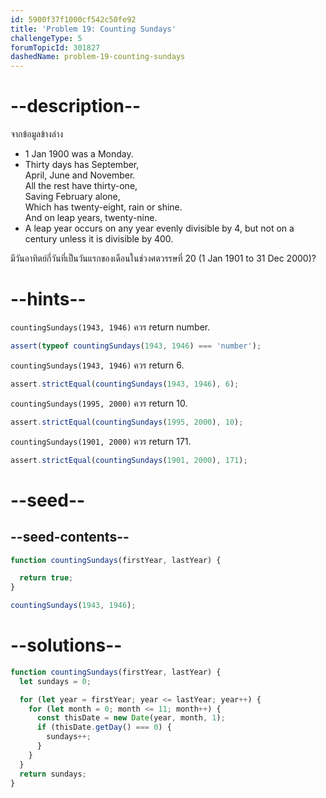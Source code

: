 ```yaml
---
id: 5900f37f1000cf542c50fe92
title: 'Problem 19: Counting Sundays'
challengeType: 5
forumTopicId: 301827
dashedName: problem-19-counting-sundays
---
```


# --description--

จากข้อมูลข้างล่าง

<ul>
  <li>1 Jan 1900 was a Monday.</li>
  <li>Thirty days has September,<br>April, June and November.<br>All the rest have thirty-one,<br>Saving February alone,<br>Which has twenty-eight, rain or shine.<br>And on leap years, twenty-nine.</li>
  <li>A leap year occurs on any year evenly divisible by 4, but not on a century unless it is divisible by 400.</li>
</ul>

มีวันอาทิตย์กี่วันที่เป็นวันแรกของเดือนในช่วงศตวรรษที่ 20 (1 Jan 1901 to 31 Dec 2000)?

# --hints--

`countingSundays(1943, 1946)` ควร return number.

```js
assert(typeof countingSundays(1943, 1946) === 'number');
```

`countingSundays(1943, 1946)` ควร return 6.

```js
assert.strictEqual(countingSundays(1943, 1946), 6);
```

`countingSundays(1995, 2000)` ควร return 10.

```js
assert.strictEqual(countingSundays(1995, 2000), 10);
```

`countingSundays(1901, 2000)` ควร return 171.

```js
assert.strictEqual(countingSundays(1901, 2000), 171);
```

# --seed--

## --seed-contents--

```js
function countingSundays(firstYear, lastYear) {

  return true;
}

countingSundays(1943, 1946);
```

# --solutions--

```js
function countingSundays(firstYear, lastYear) {
  let sundays = 0;

  for (let year = firstYear; year <= lastYear; year++) {
    for (let month = 0; month <= 11; month++) {
      const thisDate = new Date(year, month, 1);
      if (thisDate.getDay() === 0) {
        sundays++;
      }
    }
  }
  return sundays;
}
```

